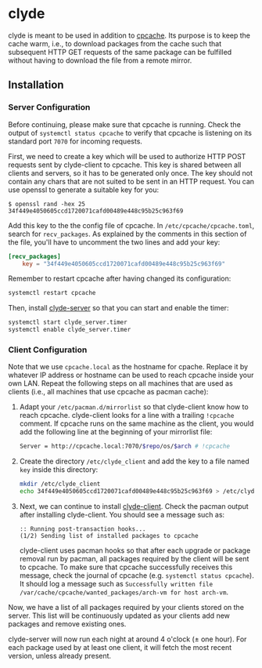 # clyde

clyde is meant to be used in addition to [cpcache](https://github.com/nroi/cpcache).
Its purpose is to keep the cache warm, i.e., to download packages from the cache such that subsequent
HTTP GET requests of the same package can be fulfilled without having to download the file from a remote mirror.


## Installation

### Server Configuration
Before continuing, please make sure that cpcache is running. Check the output of `systemctl status cpcache` to
verify that cpcache is listening on its standard port `7070` for incoming requests. 

First, we need to create a key which will be used to authorize HTTP POST requests sent by clyde-client to cpcache.
This key is shared between all clients and servers, so it has to be generated only once.
The key should not contain any chars that are not suited to be sent in an HTTP request. You can use openssl to
generate a suitable key for you:
```
$ openssl rand -hex 25
34f449e4050605ccd1720071cafd00489e448c95b25c963f69
```

Add this key to the the config file of cpcache. In `/etc/cpcache/cpcache.toml`, search for `recv_packages`. As explained
by the comments in this section of the file, you'll have to uncomment the two lines and add your key:
```TOML
[recv_packages]
    key = "34f449e4050605ccd1720071cafd00489e448c95b25c963f69"
```

Remember to restart cpcache after having changed its configuration:
```bash
systemctl restart cpcache
```

Then, install  [clyde-server](https://aur.archlinux.org/packages/clyde-server-git/) so that you can start and enable the timer:
```bash
systemctl start clyde_server.timer
systemctl enable clyde_server.timer
```

### Client Configuration

Note that we use `cpcache.local` as the hostname for cpache. Replace it by whatever IP address or hostname can be used to reach
cpcache inside your own LAN. Repeat the following steps on all machines that are used as clients (i.e., all machines that
use cpcache as pacman cache):

1. Adapt your `/etc/pacman.d/mirrorlist` so that clyde-client know how to reach cpcache. clyde-client looks for
   a line with a trailing `!cpcache` comment. If cpcache runs on the same machine as the client, you would add
   the following line at the beginning of your mirrorlist file:
   ```bash
   Server = http://cpcache.local:7070/$repo/os/$arch # !cpcache
   ```
2. Create the directory `/etc/clyde_client` and add the key to a file named `key` inside this directory:
   ```bash
   mkdir /etc/clyde_client
   echo 34f449e4050605ccd1720071cafd00489e448c95b25c963f69 > /etc/clyde_client/key
   ```
3. Next, we can continue to install [clyde-client](https://aur.archlinux.org/packages/clyde-client-git/).
   Check the pacman output after installing clyde-client. You should see a message such as:
   ```
   :: Running post-transaction hooks...
   (1/2) Sending list of installed packages to cpcache
   ```
   clyde-client uses pacman hooks so that after each upgrade or package removal run by pacman, all packages required by the
   client will be sent to cpcache.
   To make sure that cpcache successfully receives this message, check the journal of cpcache (e.g. `systemctl status cpcache`).
   It should log a message such as `Successfully written file /var/cache/cpcache/wanted_packages/arch-vm for host arch-vm`.

Now, we have a list of all packages required by your clients stored on the server. This list will be continuously
updated as your clients add new packages and remove existing ones.



clyde-server will now run each night at around 4 o'clock (± one hour). For each package used by at
least one client, it will fetch the most recent version, unless already present.
